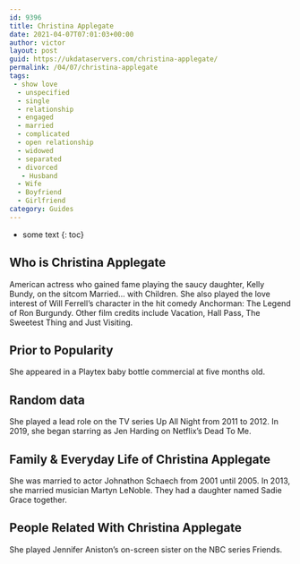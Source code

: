 ```yaml
---
id: 9396
title: Christina Applegate
date: 2021-04-07T07:01:03+00:00
author: victor
layout: post
guid: https://ukdataservers.com/christina-applegate/
permalink: /04/07/christina-applegate
tags:
 - show love
  - unspecified
  - single
  - relationship
  - engaged
  - married
  - complicated
  - open relationship
  - widowed
  - separated
  - divorced
   - Husband
  - Wife
  - Boyfriend
  - Girlfriend
category: Guides
---
```


* some text
{: toc}


## Who is Christina Applegate



American actress who gained fame playing the saucy daughter, Kelly Bundy, on the sitcom Married&#8230; with Children. She also played the love interest of Will Ferrell&#8217;s character in the hit comedy Anchorman: The Legend of Ron Burgundy. Other film credits include Vacation, Hall Pass, The Sweetest Thing and Just Visiting.

                
                
                
## Prior to Popularity



She appeared in a Playtex baby bottle commercial at five months old.

                
                
                
## Random data



She played a lead role on the TV series Up All Night from 2011 to 2012. In 2019, she began starring as Jen Harding on Netflix&#8217;s Dead To Me.

                
                
                
## Family & Everyday Life of Christina Applegate



She was married to actor Johnathon Schaech from 2001 until 2005. In 2013, she married musician Martyn LeNoble. They had a daughter named Sadie Grace together.

                
                
                
## People Related With Christina Applegate



She played Jennifer Aniston&#8217;s on-screen sister on the NBC series Friends.

                
              
            
          
          
          